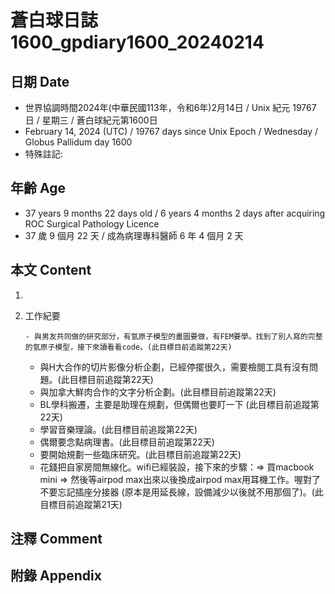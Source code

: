 [_metadata_:encoding]: - "utf-8"
[_metadata_:language]: - "zh-Hant-TW"
[_metadata_:fileformat]: - "markdown"
[_metadata_:MIME_type]: - "text/plain"
[_metadata_:markdown_version]: - "commonmark version 0.30"
[_metadata_:markdown_spec]: - "https://spec.commonmark.org/0.30/"

# 蒼白球日誌1600_gpdiary1600_20240214 #

## 日期 Date ##

* 世界協調時間2024年(中華民國113年，令和6年)2月14日 / Unix 紀元 19767 日 / 星期三 / 蒼白球紀元第1600日
* February 14, 2024 (UTC) / 19767 days since Unix Epoch / Wednesday / Globus Pallidum day 1600
* 特殊註記:

## 年齡 Age ##

* 37 years 9 months 22 days old / 6 years 4 months 2 days after acquiring ROC Surgical Pathology Licence
* 37 歲 9 個月 22 天 / 成為病理專科醫師 6 年 4 個月 2 天

## 本文 Content ##

1. 

    
2. 工作紀要

       - 與男友共同做的研究部分，有氫原子模型的畫圖要做，有FEM要學。找到了別人寫的完整的氫原子模型，接下來讀看看code。(此目標目前追蹤第22天)
   - 與H大合作的切片影像分析企劃，已經停擺很久，需要檢閱工具有沒有問題。(此目標目前追蹤第22天)
   - 與加拿大鮮肉合作的文字分析企劃。(此目標目前追蹤第22天)
   - BL學科搬遷，主要是助理在規劃，但偶爾也要盯一下 (此目標目前追蹤第22天)
   - 學習音樂理論。(此目標目前追蹤第22天)
   - 偶爾要念點病理書。(此目標目前追蹤第22天)
   - 要開始規劃一些臨床研究。(此目標目前追蹤第22天)
   - 花錢把自家房間無線化。wifi已經裝設，接下來的步驟：=> 買macbook mini => 然後等airpod max出來以後換成airpod max用耳機工作。喔對了不要忘記插座分接器 (原本是用延長線，設備減少以後就不用那個了)。(此目標目前追蹤第21天)


## 注釋 Comment ##


## 附錄 Appendix ##


